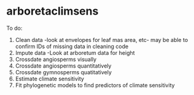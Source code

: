 # arboretaclimsens
To do:
1) Clean data
    -look at envelopes for leaf mas area, etc- may be able to confirm IDs of missing data in cleaning code
2) Impute data
    -Look at arboretum data for height
3) Crossdate angiosperms visually
4) Crossdate angiosperms quantitatively
5) Crossdate gymnosperms quatitatively
6) Estimate climate sensitivity
7) Fit phylogenetic models to find predictors of climate sensitivity
